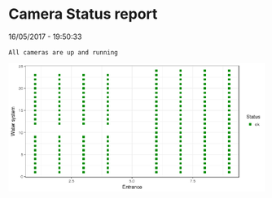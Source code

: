 Camera Status report
================
16/05/2017 - 19:50:33

    All cameras are up and running

![](camreport_files/figure-markdown_github/unnamed-chunk-2-1.png)
